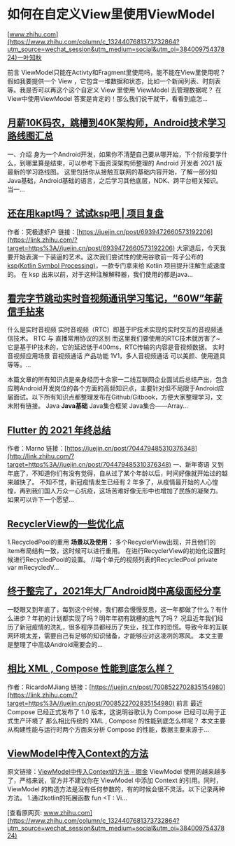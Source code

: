 # 如何在自定义View里使用ViewModel

[www.zhihu.com](https://www.zhihu.com/column/c_1324407681373732864?utm_source=wechat_session&utm_medium=social&utm_oi=38400975437824)一叶知秋

前言 ViewModel只能在Activty和Fragment里使用吗，能不能在View里使用呢？ 假如我要提供一个 View ，它包含一堆数据和状态，比如一个新闻列表、时刻表等。我是否可以再这个这个自定义 View 里使用 ViewModel 去管理数据呢？ 在View中使用ViewModel 答案是肯定的！那么我们说干就干，看看到底怎…

## [月薪10K码农，跳槽到40K架构师，Android技术学习路线图汇总](https://zhuanlan.zhihu.com/p/450518513)

一、介绍 身为一个Android开发，如果你不清楚自己要从哪开始，下个阶段要学什么，到哪里算是结束，可以参考下面资深架构师整理的 Android 开发者 2021 版最新的学习路线图。 这里包括你从接触互联网的基础内容开始，了解一部分如Java基础，Android基础的语言，之后学习其他底层，NDK、跨平台相关知识。当一…

## [还在用kapt吗？ 试试ksp吧 | 项目复盘](https://zhuanlan.zhihu.com/p/450113775)

作者：究极逮虾户 链接：[https://juejin.cn/post/6939472660573192206](https://link.zhihu.com/?target=https%3A//juejin.cn/post/6939472660573192206) 大家退后，今天我要开始表演一下装逼的艺术。这次我们尝试性的使用谷歌前一阵子公布的[ksp(Kotlin Symbol Processing)](https://link.zhihu.com/?target=https%3A//link.juejin.cn/%3Ftarget%3D)，一款专门拿来给 Kotlin 项目提升注解生成速度的。 在 ksp 出来以前，对于这种注解解释器，我们使用的都是java…

## [看完字节跳动实时音视频通讯学习笔记，“60W”年薪信手拈来](https://zhuanlan.zhihu.com/p/449584822)

什么是实时音视频 实时音视频（RTC）即基于IP技术实现的实时交互的音视频通信技术。 RTC 与 直播常用协议的区别 而这里我们要使用的RTC技术就厉害了~ 它是基于IP技术的，它的延迟低于400ms，RTC传输的内容是音视频数据。 实时音视频应用场景 音视频通话 产品功能 1V1，多人音视频通话 可以美颜、使用道具等等。…

本篇文章的所有知识点是亲身经历十余家一二线互联网企业面试后总结产出，包含应聘Android开发岗位的各个方面的高频知识点，主要针对但不局限于Android应届面试。以下所有知识点都整理发布在Github/Gitbook，方便大家整理学习，文末附有链接。 Java **Java基础** Java集合框架 Java集合——Array…

## [Flutter 的 2021 年终总结](https://zhuanlan.zhihu.com/p/449081175)

作者：Marno 链接：[https://juejin.cn/post/704479485310376348](http://link.zhihu.com/?target=https%3A//juejin.cn/post/704479485310376348) 一、新年寄语 又到年底了，不知道你们有没有觉得，自从过了某个年龄以后，时间好像就开始过的越来越快了。 不知不觉，新冠疫情发生已经有 2 年多了，从疫情最开始的人心惶惶，再到我们国人万众一心抗疫，这场苦难好像无形中也增加了民族的凝聚力。 如果可以许下一个愿望…

## [RecyclerView的一些优化点](https://zhuanlan.zhihu.com/p/448712709)

1.RecycledPool的重用 **场景以及使用：** 多个RecyclerView出现，并且他们的item布局结构一致，这时候可以进行重用。 在进行RecyclerView的初始化设置时候进行RecycledPool的设置。 //每个单元的视频列表的RecycledPool private var mRecycledV…

## [终于整完了，2021年大厂Android岗中高级面经分享](https://zhuanlan.zhihu.com/p/448697650)

一眨眼又到年底了，每到这个时候，我们都会慢慢反思，这一年都做了什么？有什么进步？年初的计划都实现了吗？明年年初有跳槽的底气了吗？ 况且近年我们经历了新冠疫情的洗礼，很多程序员都经历了失业，找工作的恐慌。导致今年的互联网环境太差，需要自己有足够的知识储备，才能够应对这凌冽的寒风。 本文主要是整理了中高级Android需要会的…

## [相比 XML , Compose 性能到底怎么样？](https://zhuanlan.zhihu.com/p/448259492)

作者：RicardoMJiang 链接：[https://juejin.cn/post/7008522702835154980](https://link.zhihu.com/?target=https%3A//juejin.cn/post/7008522702835154980) 前言 最近 Compose 已经正式发布了 1.0 版本，这说明谷歌认为 Compose 已经可以用于正式生产环境了 那么相比传统的 XML , Compose 的性能到底怎么样呢？ 本文主要从构建性能与运行时两个方面来分析 Compose 的性能，数据主要来源于…

## [ViewModel中传入Context的方法](https://zhuanlan.zhihu.com/p/447811392)

原文链接：[ViewModel中传入Context的方法 - 掘金](https://link.zhihu.com/?target=https%3A//juejin.cn/post/6909736545729642504) ViewModel 使用的越来越多了，严格来说，官方并不建议你在 ViewModel 中添加 Context 的引用。同时， ViewModel 的构造方法是没有任何参数的，有的时候会很不灵活。以下记录两种方法。 1.通过kotlin的拓展函数 fun <T : Vi…

[查看原网页: www.zhihu.com](https://www.zhihu.com/column/c_1324407681373732864?utm_source=wechat_session&utm_medium=social&utm_oi=38400975437824)
